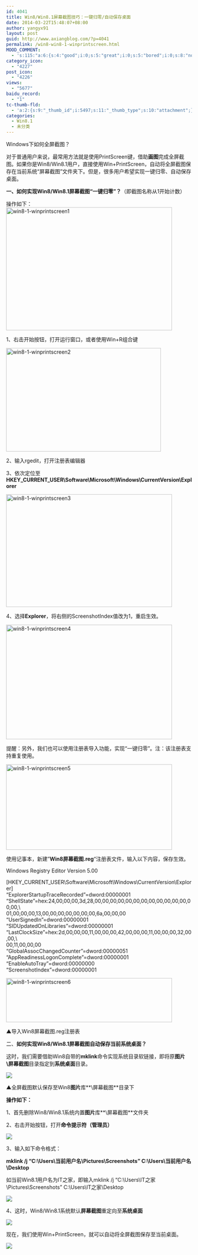 ```yaml
---
id: 4041
title: Win8/Win8.1屏幕截图技巧：一键归零/自动保存桌面
date: 2014-03-22T15:48:07+08:00
author: yangyx91
layout: post
guid: http://www.axiangblog.com/?p=4041
permalink: /win8-win8-1-winprintscreen.html
MOOD_COMMENT:
  - 's:115:"a:6:{s:4:"good";i:0;s:5:"great";i:0;s:5:"bored";i:0;s:8:"nonsense";i:0;s:13:"notunderstand";i:0;s:7:"passing";i:0;}";'
category_icon:
  - "4227"
post_icon:
  - "4226"
views:
  - "5677"
baidu_record:
  - "1"
tc-thumb-fld:
  - 'a:2:{s:9:"_thumb_id";i:5497;s:11:"_thumb_type";s:10:"attachment";}'
categories:
  - Win8.1
  - 未分类
---
```

Windows下如何全屏截图？

对于普通用户来说，最常用方法就是使用PrintScreen键，借助**画图**完成全屏截图。如果你是Win8/Win8.1用户，直接使用Win+PrintScreen，自动将全屏截图保存在当前系统“屏幕截图”文件夹下。但是，很多用户希望实现一键归零、自动保存桌面。

**一、如何实现Win8/Win8.1屏幕截图“一键归零”？**（即截图名称从1开始计数）

操作如下：<a href="http://www.axiangblog.com/wp-content/uploads/2014/03/win8-1-winprintscreen1.jpg" target="_blank"  rel="nofollow" ><img loading="lazy" class="aligncenter size-full wp-image-5492" src="http://www.axiangblog.com/wp-content/uploads/2014/03/win8-1-winprintscreen1.jpg" alt="win8-1-winprintscreen1" width="450" height="334" /></a>

1、右击开始按钮，打开运行窗口，或者使用Win+R组合键

<a href="http://www.axiangblog.com/wp-content/uploads/2014/03/win8-1-winprintscreen2.jpg" target="_blank"  rel="nofollow" ><img loading="lazy" class="aligncenter size-full wp-image-5493" src="http://www.axiangblog.com/wp-content/uploads/2014/03/win8-1-winprintscreen2.jpg" alt="win8-1-winprintscreen2" width="420" height="281" /></a>

2、输入rgedit，打开注册表编辑器

3、依次定位至**HKEY\_CURRENT\_USER\Software\Microsoft\Windows\CurrentVersion\Explorer**

<a href="http://www.axiangblog.com/wp-content/uploads/2014/03/win8-1-winprintscreen3.jpg" target="_blank"  rel="nofollow" ><img loading="lazy" class="aligncenter size-full wp-image-5494" src="http://www.axiangblog.com/wp-content/uploads/2014/03/win8-1-winprintscreen3.jpg" alt="win8-1-winprintscreen3" width="450" height="306" /></a>

4、选择**Explorer**，将右侧的ScreenshotIndex值改为1，重启生效。

<a href="http://www.axiangblog.com/wp-content/uploads/2014/03/win8-1-winprintscreen4.jpg" target="_blank"  rel="nofollow" ><img loading="lazy" class="aligncenter size-full wp-image-5495" src="http://www.axiangblog.com/wp-content/uploads/2014/03/win8-1-winprintscreen4.jpg" alt="win8-1-winprintscreen4" width="450" height="311" /></a>

提醒：另外，我们也可以使用注册表导入功能，实现“一键归零”。注：该注册表支持重复使用。

<a href="http://www.axiangblog.com/wp-content/uploads/2014/03/win8-1-winprintscreen5.jpg" target="_blank"  rel="nofollow" ><img loading="lazy" class="aligncenter size-full wp-image-5496" src="http://www.axiangblog.com/wp-content/uploads/2014/03/win8-1-winprintscreen5.jpg" alt="win8-1-winprintscreen5" width="450" height="232" /></a>

使用记事本，新建”**Win8屏幕截图.reg**“注册表文件，输入以下内容，保存生效。

Windows Registry Editor Version 5.00

[HKEY\_CURRENT\_USER\Software\Microsoft\Windows\CurrentVersion\Explorer]  
&#8220;ExplorerStartupTraceRecorded&#8221;=dword:00000001  
&#8220;ShellState&#8221;=hex:24,00,00,00,3d,28,00,00,00,00,00,00,00,00,00,00,00,00,00,00,\  
01,00,00,00,13,00,00,00,00,00,00,00,6a,00,00,00  
&#8220;UserSignedIn&#8221;=dword:00000001  
&#8220;SIDUpdatedOnLibraries&#8221;=dword:00000001  
&#8220;LastClockSize&#8221;=hex:2d,00,00,00,11,00,00,00,42,00,00,00,11,00,00,00,32,00,00,\  
00,11,00,00,00  
&#8220;GlobalAssocChangedCounter&#8221;=dword:00000051  
&#8220;AppReadinessLogonComplete&#8221;=dword:00000001  
&#8220;EnableAutoTray&#8221;=dword:00000000  
&#8220;ScreenshotIndex&#8221;=dword:00000001

<a href="http://www.axiangblog.com/wp-content/uploads/2014/03/win8-1-winprintscreen6.jpg" target="_blank"  rel="nofollow" ><img loading="lazy" class="aligncenter size-full wp-image-5497" src="http://www.axiangblog.com/wp-content/uploads/2014/03/win8-1-winprintscreen6.jpg" alt="win8-1-winprintscreen6" width="450" height="120" /></a>

▲导入Win8屏幕截图.reg注册表

二、**如何实现Win8/Win8.1屏幕截图自动保存当前系统桌面？**

这时，我们需要借助Win8自带的**mklink**命令实现系统目录软链接，即将原**图片\屏幕截图**目录指定到**系统桌面**目录。

![](http://img.ithome.com/newsuploadfiles/2014/3/20140320_131000_353.JPG) 

▲全屏截图默认保存至Win8**图片**库**\屏幕截图**目录下

**操作如下：**

1、首先删除Win8/Win8.1系统内置**图片**库**\屏幕截图**文件夹

2、右击开始按钮，打开**命令提示符（管理员）**

![](http://img.ithome.com/newsuploadfiles/2014/3/20140320_131000_214.jpg) 

3、输入如下命令格式：

**mklink /j &#8220;C:\Users\当前用户名\Pictures\Screenshots&#8221; C:\Users\当前用户名\Desktop**

如当前Win8.1用户名为IT之家，即输入mklink /j &#8220;C:\Users\IT之家\Pictures\Screenshots&#8221; C:\Users\IT之家\Desktop

![](http://img.ithome.com/newsuploadfiles/2014/3/20140320_131000_967.JPG) 

4、这时，Win8/Win8.1系统默认**屏幕截图**重定向至**系统桌面**

![](http://img.ithome.com/newsuploadfiles/2014/3/20140320_131001_58.JPG) 

现在，我们使用Win+PrintScreen，就可以自动将全屏截图保存至当前桌面。

![](http://img.ithome.com/newsuploadfiles/2014/3/20140320_131001_326.JPG)